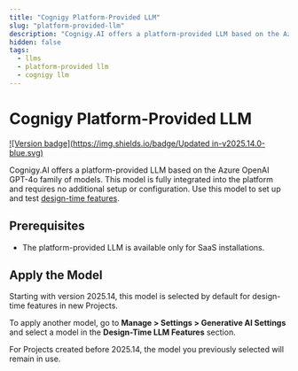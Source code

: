 ```yaml
---
title: "Cognigy Platform-Provided LLM"
slug: "platform-provided-llm"
description: "Cognigy.AI offers a platform-provided LLM based on the Azure OpenAI GPT-4o family of models."
hidden: false
tags:
  - llms
  - platform-provided llm
  - cognigy llm
---
```


# Cognigy Platform-Provided LLM

[![Version badge](https://img.shields.io/badge/Updated in-v2025.14.0-blue.svg)](../../../../release-notes/2025.14.md)

Cognigy.AI offers a platform-provided LLM based on the Azure OpenAI GPT-4o family of models. This model is fully integrated into the platform and requires no additional setup or configuration.
Use this model to set up and test [design-time features](../../generative-ai.md#design-time-generative-ai-features).

## Prerequisites

- The platform-provided LLM is available only for SaaS installations. 

## Apply the Model

Starting with version 2025.14, this model is selected by default for design-time features in new Projects.

To apply another model, go to **Manage > Settings > Generative AI Settings** and select a model in the **Design-Time LLM Features** section.

For Projects created before 2025.14, the model you previously selected will remain in use.